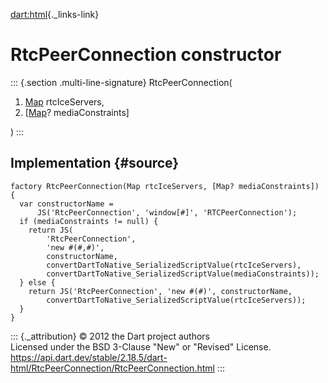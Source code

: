 [dart:html](../../dart-html/dart-html-library){._links-link}

RtcPeerConnection constructor
=============================

::: {.section .multi-line-signature}
RtcPeerConnection(

1.  [Map](../../dart-core/map-class) rtcIceServers,
2.  \[[Map](../../dart-core/map-class)? mediaConstraints\]

)
:::

Implementation {#source}
--------------

``` {.language-dart data-language="dart"}
factory RtcPeerConnection(Map rtcIceServers, [Map? mediaConstraints]) {
  var constructorName =
      JS('RtcPeerConnection', 'window[#]', 'RTCPeerConnection');
  if (mediaConstraints != null) {
    return JS(
        'RtcPeerConnection',
        'new #(#,#)',
        constructorName,
        convertDartToNative_SerializedScriptValue(rtcIceServers),
        convertDartToNative_SerializedScriptValue(mediaConstraints));
  } else {
    return JS('RtcPeerConnection', 'new #(#)', constructorName,
        convertDartToNative_SerializedScriptValue(rtcIceServers));
  }
}
```

::: {._attribution}
© 2012 the Dart project authors\
Licensed under the BSD 3-Clause \"New\" or \"Revised\" License.\
<https://api.dart.dev/stable/2.18.5/dart-html/RtcPeerConnection/RtcPeerConnection.html>
:::
